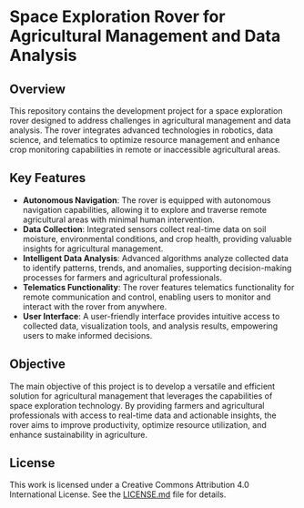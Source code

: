 # Space Exploration Rover for Agricultural Management and Data Analysis

## Overview

This repository contains the development project for a space exploration rover designed to address challenges in agricultural management and data analysis. The rover integrates advanced technologies in robotics, data science, and telematics to optimize resource management and enhance crop monitoring capabilities in remote or inaccessible agricultural areas.

## Key Features

- **Autonomous Navigation**: The rover is equipped with autonomous navigation capabilities, allowing it to explore and traverse remote agricultural areas with minimal human intervention.
- **Data Collection**: Integrated sensors collect real-time data on soil moisture, environmental conditions, and crop health, providing valuable insights for agricultural management.
- **Intelligent Data Analysis**: Advanced algorithms analyze collected data to identify patterns, trends, and anomalies, supporting decision-making processes for farmers and agricultural professionals.
- **Telematics Functionality**: The rover features telematics functionality for remote communication and control, enabling users to monitor and interact with the rover from anywhere.
- **User Interface**: A user-friendly interface provides intuitive access to collected data, visualization tools, and analysis results, empowering users to make informed decisions.

## Objective

The main objective of this project is to develop a versatile and efficient solution for agricultural management that leverages the capabilities of space exploration technology. By providing farmers and agricultural professionals with access to real-time data and actionable insights, the rover aims to improve productivity, optimize resource utilization, and enhance sustainability in agriculture.

## License

This work is licensed under a Creative Commons Attribution 4.0 International License. See the [LICENSE.md](LICENSE.md) file for details.
